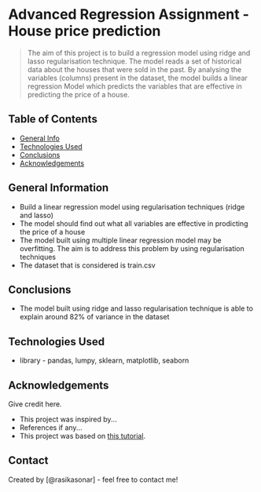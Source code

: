 # Advanced Regression Assignment - House price prediction
> The aim of this project is to build a regression model using ridge and lasso regularisation technique. 
The model reads a set of historical data about the houses that were sold in the past.
By analysing the variables (columns) present in the dataset, the model builds a linear regression 
Model which predicts the variables that are effective in predicting the price of a house.


## Table of Contents
* [General Info](#general-information)
* [Technologies Used](#technologies-used)
* [Conclusions](#conclusions)
* [Acknowledgements](#acknowledgements)

<!-- You can include any other section that is pertinent to your problem -->

## General Information
- Build a linear regression model using regularisation techniques (ridge and lasso)
- The model should find out what all variables are effective in prodicting the price of a house
- The model built using multiple linear regression model may be overfitting. The aim is to address this problem by using regularisation techniques
- The dataset that is considered is train.csv

<!-- You don't have to answer all the questions - just the ones relevant to your project. -->

## Conclusions
- The model built using ridge and lasso regularisation technique is able to explain around 82% of variance in the dataset

<!-- You don't have to answer all the questions - just the ones relevant to your project. -->


## Technologies Used
- library - pandas, lumpy, sklearn, matplotlib, seaborn

<!-- As the libraries versions keep on changing, it is recommended to mention the version of library used in this project -->

## Acknowledgements
Give credit here.
- This project was inspired by...
- References if any...
- This project was based on [this tutorial](https://www.example.com).


## Contact
Created by [@rasikasonar] - feel free to contact me!


<!-- Optional -->
<!-- ## License -->
<!-- This project is open source and available under the [... License](). -->

<!-- You don't have to include all sections - just the one's relevant to your project -->
